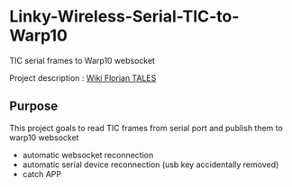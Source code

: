 # Linky-Wireless-Serial-TIC-to-Warp10
TIC serial frames to Warp10 websocket

Project description : [Wiki Florian TALES](http://doku.floriantales.fr/electronique/numerique/linky_tic)

## Purpose

This project goals to read TIC frames from serial port and publish them to warp10 websocket
- automatic websocket reconnection
- automatic serial device reconnection (usb key accidentally removed) 
- catch APP
